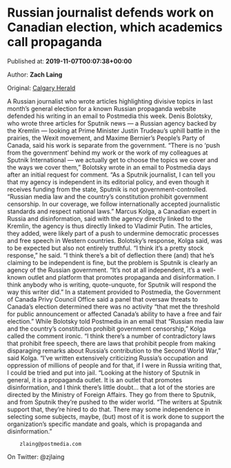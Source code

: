 
# Russian journalist defends work on Canadian election, which academics call propaganda

Published at: **2019-11-07T00:07:38+00:00**

Author: **Zach Laing**

Original: [Calgary Herald](https://calgaryherald.com/news/local-news/russian-journalist-defends-writing-on-canadian-election-topics-academics-call-propaganda)

A Russian journalist who wrote articles highlighting divisive topics in last month’s general election for a known Russian propaganda website defended his writing in an email to Postmedia this week.
Denis Bolotsky, who wrote three articles for Sputnik news — a Russian agency backed by the Kremlin — looking at Prime Minister Justin Trudeau’s uphill battle in the prairies, the Wexit movement, and Maxime Bernier’s People’s Party of Canada, said his work is separate from the government.
“There is no ‘push from the government’ behind my work or the work of my colleagues at Sputnik International — we actually get to choose the topics we cover and the ways we cover them,” Bolotsky wrote in an email to Postmedia days after an initial request for comment. “As a Sputnik journalist, I can tell you that my agency is independent in its editorial policy, and even though it receives funding from the state, Sputnik is not government-controlled.
“Russian media law and the country’s constitution prohibit government censorship. In our coverage, we follow internationally accepted journalistic standards and respect national laws.”
Marcus Kolga, a Canadian expert in Russia and disinformation, said with the agency directly linked to the Kremlin, the agency is thus directly linked to Vladimir Putin. The articles, they added, were likely part of a push to undermine democratic processes and free speech in Western countries.
Bolotsky’s response, Kolga said, was to be expected but also not entirely truthful.
“I think it’s a pretty stock response,” he said. “I think there’s a bit of deflection there (and) that he’s claiming to be independent is fine, but the problem is Sputnik is clearly an agency of the Russian government.
“It’s not at all independent, it’s a well-known outlet and platform that promotes propaganda and disinformation. I think anybody who is writing, quote-unquote, for Sputnik will respond the way this writer did.”
In a statement provided to Postmedia, the Government of Canada Privy Council Office said a panel that oversaw threats to Canada’s election determined there was no activity “that met the threshold for public announcement or affected Canada’s ability to have a free and fair election.”
While Bolotsky told Postmedia in an email that “Russian media law and the country’s constitution prohibit government censorship,” Kolga called the comment ironic.
“I think there’s a number of contradictory laws that prohibit free speech, there are laws that prohibit people from making disparaging remarks about Russia’s contribution to the Second World War,” said Kolga. “I’ve written extensively criticizing Russia’s occupation and oppression of millions of people and for that, if I were in Russia writing that, I could be tried and put into jail.
“Looking at the history of Sputnik in general, it is a propaganda outlet. It is an outlet that promotes disinformation, and I think there’s little doubt… that a lot of the stories are directed by the Ministry of Foreign Affairs. They go from there to Sputnik, and from Sputnik they’re pushed to the wider world.
“The writers at Sputnik support that, they’re hired to do that. There may some independence in selecting some subjects, maybe, (but) most of it is work done to support the organization’s specific mandate and goals, which is propaganda and disinformation.”

        zlaing@postmedia.com
      
On Twitter: @zjlaing
